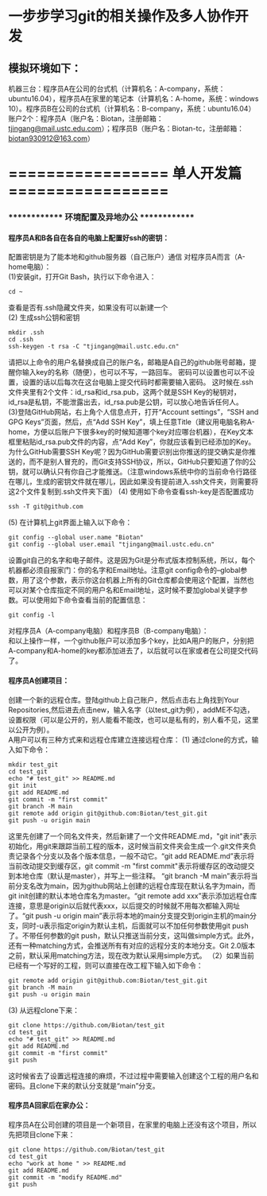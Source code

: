 # 一步步学习git的相关操作及多人协作开发
## 模拟环境如下：
机器三台：程序员A在公司的台式机（计算机名：A-company，系统：ubuntu16.04），程序员A在家里的笔记本（计算机名：A-home，系统：windows 10）。程序员B在公司的台式机（计算机名：B-company，系统：ubuntu16.04）  
账户2个：程序员A（账户名：Biotan，注册邮箱：tjingang@mail.ustc.edu.com）；程序员B（账户名：Biotan-tc，注册邮箱：biotan930912@163.com）
# =================  单人开发篇 =================  
### ************ 环境配置及异地办公 ************
#### 程序员A和B各自在各自的电脑上配置好ssh的密钥：
配置密钥是为了能本地和github服务器（自己账户）通信
对程序员A而言（A-home电脑）：  
(1)安装git，打开Git Bash，执行以下命令进入：
```
cd ~
```
查看是否有.ssh隐藏文件夹，如果没有可以新建一个  
(2) 生成ssh公钥和密钥
```
mkdir .ssh
cd .ssh
ssh-keygen -t rsa -C "tjingang@mail.ustc.edu.cn"
```
请把以上命令的用户名替换成自己的账户名，邮箱是A自己的github账号邮箱，提醒你输入key的名称（随便），也可以不写，一路回车。 密码可以设置也可以不设置，设置的话以后每次在这台电脑上提交代码时都需要输入密码。 这时候在.ssh文件夹里有2个文件：id_rsa和id_rsa.pub，这两个就是SSH Key的秘钥对，id_rsa是私钥，不能泄露出去，id_rsa.pub是公钥，可以放心地告诉任何人。    
(3)登陆GitHub网站，右上角个人信息点开，打开“Account settings”，“SSH and GPG Keys”页面，然后，点“Add SSH Key”，填上任意Title（建议用电脑名称A-home，方便以后账户下很多key的时候知道哪个key对应哪台机器），在Key文本框里粘贴id_rsa.pub文件的内容，点“Add Key”，你就应该看到已经添加的Key。为什么GitHub需要SSH Key呢？因为GitHub需要识别出你推送的提交确实是你推送的，而不是别人冒充的，而Git支持SSH协议，所以，GitHub只要知道了你的公钥，就可以确认只有你自己才能推送。（注意windows系统中你的当前命令行路径在哪儿，生成的密钥文件就在哪儿，因此如果没有提前进入.ssh文件夹，则需要将这2个文件复制到.ssh文件夹下面）
(4) 使用如下命令查看ssh-key是否配置成功
```
ssh -T git@github.com
```

(5) 在计算机上git界面上输入以下命令：
```
git config --global user.name "Biotan"
git config --global user.email "tjingang@mail.ustc.edu.cn"
```
设置git自己的名字和电子邮件。这是因为Git是分布式版本控制系统，所以，每个机器都必须自报家门：你的名字和Email地址。注意git config命令的–global参数，用了这个参数，表示你这台机器上所有的Git仓库都会使用这个配置，当然也可以对某个仓库指定不同的用户名和Email地址，这时候不要加global关键字参数。可以使用如下命令查看当前的配置信息：
```
git config -l
```
对程序员A（A-company电脑）和程序员B（B-company电脑）：  
和以上操作一样，一个github账户可以添加多个key，比如A用户的账户，分别把A-company和A-home的key都添加进去了，以后就可以在家或者在公司提交代码了。

#### 程序员A创建项目：
创建一个新的远程仓库。登陆github上自己账户，然后点击右上角找到Your Repositories,然后进去点击new，输入名字（以test_git为例），addME不勾选，设置权限（可以是公开的，别人能看不能改，也可以是私有的，别人看不见，这里以公开为例）。  
A用户可以有三种方式来和远程仓库建立连接远程仓库：
(1) 通过clone的方式，输入如下命令：
```
mkdir test_git
cd test_git
echo "# test_git" >> README.md
git init
git add README.md
git commit -m "first commit"
git branch -M main
git remote add origin git@github.com:Biotan/test_git.git
git push -u origin main
```
这里先创建了一个同名文件夹，然后新建了一个文件README.md，"git init"表示初始化，用git来跟踪当前工程的版本，这时候当前文件夹会生成一个.git文件夹负责记录各个分支以及各个版本信息，一般不动它。“git add README.md”表示将当前改动提交到缓存区，git commit -m "first commit"表示将缓存区的改动提交到本地仓库（默认是master），并写上一些注释。
“git branch -M main”表示将当前分支名改为main，因为github网站上创建的远程仓库现在默认名字为main，而git init创建的默认本地仓库名为master。“git remote add xxx”表示添加远程仓库连接，意思是origin以后就代表xxx，以后提交的时候就不用每次都输入网址了。“git push -u origin main”表示将本地的main分支提交到origin主机的main分支，同时-u表示指定origin为默认主机，后面就可以不加任何参数使用git push了。不带任何参数的git push，默认只推送当前分支，这叫做simple方式。此外，还有一种matching方式，会推送所有有对应的远程分支的本地分支。Git 2.0版本之前，默认采用matching方法，现在改为默认采用simple方式。
（2）如果当前已经有一个写好的工程，则可以直接在改工程下输入如下命令：
```
git remote add origin git@github.com:Biotan/test_git.git
git branch -M main
git push -u origin main
```
(3) 从远程clone下来：
```
git clone https://github.com/Biotan/test_git
cd test_git
echo "# test_git" >> README.md
git add README.md
git commit -m "first commit"
git push
```
这时候省去了设置远程连接的麻烦，不过过程中需要输入创建这个工程的用户名和密码。且clone下来的默认分支就是“main”分支。

#### 程序员A回家后在家办公：
程序员A在公司创建的项目是一个新项目，在家里的电脑上还没有这个项目，所以先把项目clone下来：
```
git clone https://github.com/Biotan/test_git
cd test_git
echo "work at home " >> README.md
git add README.md
git commit -m "modify README.md"
git push

